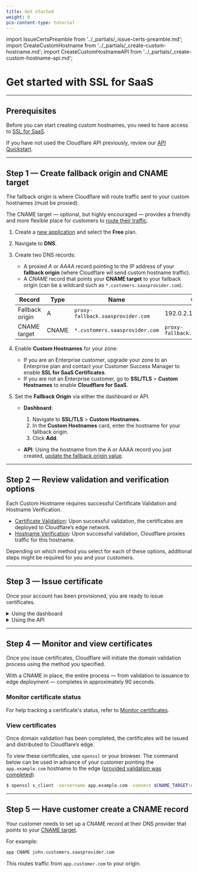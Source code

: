 ```yaml
---
title: Get started
weight: 0
pcx-content-type: tutorial
---
```


import IssueCertsPreamble from '../_partials/_issue-certs-preamble.md';
import CreateCustomHostname from '../_partials/_create-custom-hostname.md';
import CreateCustomHostnameAPI from '../_partials/_create-custom-hostname-api.md';

# Get started with SSL for SaaS

---

## Prerequisites

Before you can start creating custom hostnames, you need to have access to [SSL for SaaS](/ssl-for-saas#availability).

If you have not used the Cloudflare API previously, review our [API Quickstart](https://developers.cloudflare.com/api/).

---

## Step 1 — Create fallback origin and CNAME target

The fallback origin is where Cloudflare will route traffic sent to your custom hostnames (must be proxied).

The CNAME target — optional, but highly encouraged — provides a friendly and more flexible place for customers to [route their traffic](#step-5--have-customer-create-a-cname-record).

1. Create a [new application](https://support.cloudflare.com/hc/articles/201720164) and select the **Free** plan.
1. Navigate to **DNS**.
1. Create two DNS records:

   - A proxied _A_ or _AAAA_ record pointing to the IP address of your **fallback origin** (where Cloudflare wil send custom hostname traffic).
   - A _CNAME_ record that points your **CNAME target** to your fallback origin (can be a wildcard such as `*.customers.saasprovider.com`).

   <Example>

   | Record          | Type  | Name                              | Content                           |
   | --------------- | ----- | --------------------------------- | --------------------------------- |
   | Fallback origin | A     | `proxy-fallback.saasprovider.com` | 192.0.2.1                         |
   | CNAME target    | CNAME | `*.customers.saasprovider.com`    | `proxy-fallback.saasprovider.com` |

   </Example>

1. Enable **Custom Hostnames** for your zone:

   - If you are an Enterprise customer, upgrade your zone to an Enterprise plan and contact your Customer Success Manager to enable **SSL for SaaS Certificates**.
   - If you are not an Enterprise customer, go to **SSL/TLS** > **Custom Hostnames** to enable **Cloudflare for SaaS**.

1. Set the **Fallback Origin** via either the dashboard or API.

   - **Dashboard**:

     1. Navigate to **SSL/TLS** > **Custom Hostnames**.
     1. In the **Custom Hostnames** card, enter the hostname for your fallback origin.
     1. Click **Add**.

   - **API**: Using the hostname from the A or AAAA record you just created, [update the fallback origin value](https://api.cloudflare.com/#custom-hostname-fallback-origin-for-a-zone-update-fallback-origin-for-custom-hostnames).

---

## Step 2 — Review validation and verification options

Each Custom Hostname requires successful Certificate Validation and Hostname Verification.

- [Certificate Validation](/ssl-for-saas/common-tasks/certificate-validation-methods): Upon successful validation, the certificates are deployed to Cloudflare’s edge network.
- [Hostname Verification](/ssl-for-saas/common-tasks/hostname-verification/): Upon successful validation, Cloudflare proxies traffic for this hostname.

Depending on which method you select for each of these options, additional steps might be required for you and your customers.

---

## Step 3 — Issue certificate

Once your account has been provisioned, you are ready to issue certificates.

<IssueCertsPreamble />

<details>
<summary>Using the dashboard</summary>
<div>

<CreateCustomHostname />

</div>
</details>

<details>
<summary>Using the API</summary>
<div>

<CreateCustomHostnameAPI />

</div>
</details>

---

## Step 4 — Monitor and view certificates

Once you issue certificates, Cloudflare will initiate the domain validation process using the method you specified.

With a CNAME in place, the entire process — from validation to issuance to edge deployment — completes in approximately 90 seconds.

### Monitor certificate status

For help tracking a certificate's status, refer to [Monitor certificates](/ssl-for-saas/common-tasks/issuing-certificates).

### View certificates

Once domain validation has been completed, the certificates will be issued and distributed to Cloudflare’s edge.

To view these certificates, use `openssl` or your browser. The command below can be used in advance of your customer pointing the `app.example.com` hostname to the edge ([provided validation was completed](/ssl-for-saas/common-tasks/certificate-validation-methods)).

```sh
$ openssl s_client -servername app.example.com -connect $CNAME_TARGET:443 </dev/null 2>/dev/null | openssl x509 -noout -text | grep app.example.com
```

---

## Step 5 — Have customer create a CNAME record

Your customer needs to set up a CNAME record at their DNS provider that points to your [CNAME target](#step-1--create-fallback-origin-and-cname-target).

For example:

```txt
app CNAME john.customers.saasprovider.com
```

This routes traffic from `app.customer.com` to your origin.
